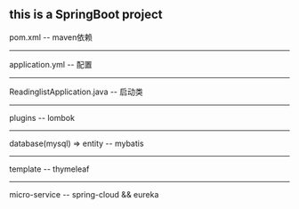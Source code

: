 this is a SpringBoot project
--
pom.xml -- maven依赖

---
application.yml -- 配置

---
ReadinglistApplication.java -- 启动类

---
plugins -- lombok

---
database(mysql) => entity -- mybatis

---
template -- thymeleaf

---
micro-service -- spring-cloud && eureka
